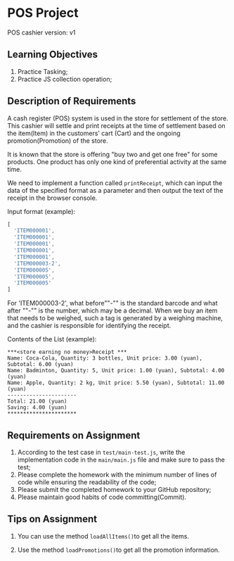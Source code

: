# POS Project

POS cashier  version: v1

## Learning Objectives

1. Practice Tasking;
2. Practice JS collection operation;

## Description of Requirements

A cash register (POS) system is used in the store for settlement of the store. This cashier will settle and print receipts at the time of settlement based on the item(Item) in the customers’ cart (Cart) and the ongoing promotion(Promotion) of the store.

It is known that the store is offering "buy two and get one free" for some products. One product has only one kind of preferential activity at the same time.

We need to implement a function called `printReceipt`, which can input the data of the specified format as a parameter and then output the text of the receipt in the browser console.

Input format (example):

```javascript
[
  'ITEM000001',
  'ITEM000001',
  'ITEM000001',
  'ITEM000001',
  'ITEM000001',
  'ITEM000003-2',
  'ITEM000005',
  'ITEM000005',
  'ITEM000005'
]
```

For 'ITEM000003-2', what before""-"" is the standard barcode and what after ""-"" is the number, which may be a decimal.
When we buy an item that needs to be weighed, such a tag is generated by a weighing machine, and the cashier is responsible for identifying the receipt.


Contents of the List (example):

```
***<store earning no money>Receipt ***
Name: Coca-Cola, Quantity: 3 bottles, Unit price: 3.00 (yuan), Subtotal: 6.00 (yuan)
Name: Badminton, Quantity: 5, Unit price: 1.00 (yuan), Subtotal: 4.00 (yuan)
Name: Apple, Quantity: 2 kg, Unit price: 5.50 (yuan), Subtotal: 11.00 (yuan)
----------------------
Total: 21.00 (yuan)
Saving: 4.00 (yuan)
**********************
```

## Requirements on Assignment

1. According to the test case in `test/main-test.js`, write the implementation code in the `main/main.js` file and make sure to pass the test;
2. Please complete the homework with the minimum number of lines of code while ensuring the readability of the code;
3. Please submit the completed homework to your GitHub repository;
4. Please maintain good habits of code committing(Commit).

## Tips on Assignment

1. You can use the method `loadAllItems()`to get all the items.

2. Use the method `loadPromotions()`to get all the promotion information.
